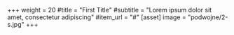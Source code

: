 +++
weight = 20
#title = "First Title"
#subtitle = "Lorem ipsum dolor sit amet, consectetur adipiscing"
#item_url = "#"
[asset] 
image = "podwojne/2-s.jpg"
+++
